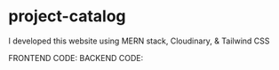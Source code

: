 # project-catalog
I developed this website using MERN stack, Cloudinary, &amp; Tailwind CSS

FRONTEND CODE: 
BACKEND CODE: 
